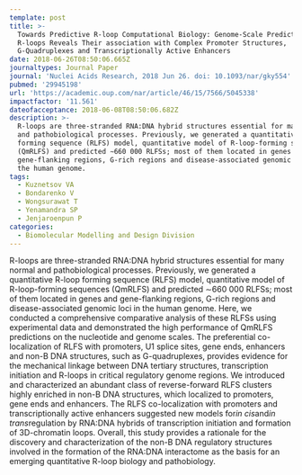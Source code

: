 ```yaml
---
template: post
title: >-
  Towards Predictive R-loop Computational Biology: Genome-Scale Prediction of
  R-loops Reveals Their association with Complex Promoter Structures,
  G-Quadruplexes and Transcriptionally Active Enhancers
date: 2018-06-26T08:50:06.665Z
journaltypes: Journal Paper
journal: 'Nuclei Acids Research, 2018 Jun 26. doi: 10.1093/nar/gky554'
pubmed: '29945198'
url: 'https://academic.oup.com/nar/article/46/15/7566/5045338'
impactfactor: '11.561'
dateofacceptance: 2018-06-08T08:50:06.682Z
description: >-
  R-loops are three-stranded RNA:DNA hybrid structures essential for many normal
  and pathobiological processes. Previously, we generated a quantitative R-loop
  forming sequence (RLFS) model, quantitative model of R-loop-forming sequences
  (QmRLFS) and predicted ∼660 000 RLFSs; most of them located in genes and
  gene-flanking regions, G-rich regions and disease-associated genomic loci in
  the human genome. 
tags:
  - Kuznetsov VA
  - Bondarenko V
  - Wongsurawat T
  - Yenamandra SP
  - Jenjaroenpun P
categories:
  - Biomolecular Modelling and Design Division
---
```

R-loops are three-stranded RNA:DNA hybrid structures essential for many normal and pathobiological processes. Previously, we generated a quantitative R-loop forming sequence (RLFS) model, quantitative model of R-loop-forming sequences (QmRLFS) and predicted ∼660 000 RLFSs; most of them located in genes and gene-flanking regions, G-rich regions and disease-associated genomic loci in the human genome. Here, we conducted a comprehensive comparative analysis of these RLFSs using experimental data and demonstrated the high performance of QmRLFS predictions on the nucleotide and genome scales. The preferential co-localization of RLFS with promoters, U1 splice sites, gene ends, enhancers and non-B DNA structures, such as G-quadruplexes, provides evidence for the mechanical linkage between DNA tertiary structures, transcription initiation and R-loops in critical regulatory genome regions. We introduced and characterized an abundant class of reverse-forward RLFS clusters highly enriched in non-B DNA structures, which localized to promoters, gene ends and enhancers. The RLFS co-localization with promoters and transcriptionally active enhancers suggested new models for*in cis*and*in trans*regulation by RNA:DNA hybrids of transcription initiation and formation of 3D-chromatin loops. Overall, this study provides a rationale for the discovery and characterization of the non-B DNA regulatory structures involved in the formation of the RNA:DNA interactome as the basis for an emerging quantitative R-loop biology and pathobiology.
